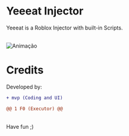 # Yeeeat Injector

Yeeeat is a Roblox Injector with built-in Scripts. <br> <br>



![Animação](https://user-images.githubusercontent.com/65049490/186169544-a15a9f62-f2e9-41f4-8cd7-734699d29ae9.gif)

# Credits

Developed by:
```diff 
+ mvp (Coding and UI)
```
```diff 
@@ 1 F0 (Executor) @@
```
<br>
Have fun ;)
